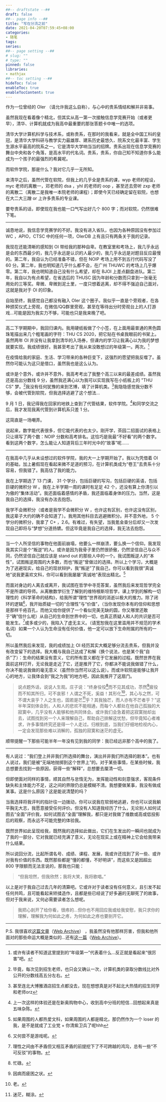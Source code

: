 ```yaml
---
##-- draftstate --##
draft: false
##-- page info --##
title: "写在分流之前"
date: 2021-04-20T07:59:45+08:00
categories:
- 随笔
tags:
series:
##-- page setting --##
# slug: ""
# type: ""
pinned: false
libraries:
- mathjax 
##-- toc setting --##
hideToc: false
enableToc: true
enableTocContent: true
---
```


作为一位曾经的 OIer （请允许我这么自称），与心中的贵系情结和解并非易事。

<!--more-->

虽然我现在看着像个精北，但其实从高一第一次接触信息学竞赛开始（或者更早），清华、计算机就成为我高中最重要的那张答题卡中唯一的选项。

清华大学计算机科学与技术系，或称贵系，在那时的我看来，就是全中国工科的皇冠，是清华大学科研与教学实力最雄厚、建系历史最悠久、院系文化最丰富、学生生源水平最高的院系之一。它是清华大学响当当的招牌。贵系出现在信息学竞赛的舞台中央和各个角落，是高水平的代名词。贵系，贵系，你自己知不知道你多么能成为一个孩子的最强烈的希冀呢。

而软件学院，那是什么？我对它几乎一无所知。

来清华之后，虽然代管在软院，但我上的几乎全是贵系的课，wyp 老师的程设，myc 老师的离散一，邓老师的 dsa ，yhl 的老师的 oop ，甚至还去旁听 zxp 老师的离散二（离散二是我唯一本院老师的课程）；即使今天已经确定留在软院，也想在大二大三蹭 or 上许多贵系的专业课。

要夸贵系的话，即使现在我也能一口气写出好几个 800 字；而对软院，仍然很难下笔。

---

诚恳地说，我信息学竞赛学的不好。我没有进入省队，也因为各种原因没有参加过 WC ，APIO，CTSC 中的任何一项，OIerDB 上有且只有两条关于我的记录。

我现在还能清晰的感知到 OI 带给我的那种自卑。在教室里和考场上，我几乎永远是会的东西最少的，我几乎永远是认识的人最少的，我几乎永远是对题目反应最慢的。第二年，我自认为已经准备不错，但在 NOIP 考场上用不到五行代码写没了 60 分。第二年，我也明知道几乎什么都不会，在广州 THUWC 的考场上几乎爆零。第二年，我也明知道自己没有什么希望，却在 BJOI 上差点翻盘进队。第二年，我自以为有点希望，在省选后的 THUSC 因为年龄和分数而只拿到一张毫无用处的三等奖。卑微、卑微到泥土里，一度只想着逃离，却不得不强迫自己面对，这就是我对于 OI 的印象。

自始至终，我感觉自己都没有融入 OIer 这个圈子。我似乎一直是个旁观者，在各种颁奖仪式上旁观，在微信/QQ群里旁观，甚至在等待出分时旁观台上的人打游戏...可能是因为我实力不够，可能也只是我来晚了吧。

---

高二下学期期中，我回归课内。我用硬纸板做了个小签，在上面用最普通的黑色圆珠笔描出来几个粗笔画的字符：THU CS 2020，把它贴在书桌我眼前的书架上。虽然两年 OI 并没有让我拿到清华的入场券，但课内的学习让我满心以为我的梦想就要实现。我成绩很好。我甚至考出了我从来没敢想过的年级第一。两次。[^1]

在疫情给我的家庭、生活、学习带来的各种巨变下，这强烈的愿望把我反噬了。虽然你可能认为这只是借口，虽然我也是这么认为。

或许是个意外，或许并不意外，我高考考出了我整个高三以来的最差成绩。虽然我还是高出分数线 9 分，虽然我还满心以为我可以实现我写在小纸板上的 "THU CS" 梦。[^2]我没有任何犹豫的来到艺博，填了计算机类。[^3]我隐隐感觉我分数不够，会被代管到软院，但我选择逃避了这个想法...

9 月 1 日，我记得我在回家的地铁上查到了代管结果，软件学院。[^4]和同学交流之后，我才发现我离代管到计算机系只差 1 分。

这简直是一场嘲弄。

说起来，数字能代表很多，但它能代表的也太少。刚开学，茶园二招面试的表格上只让填写了两个数：NOIP 分数和高考排名。这恰巧是我最“不好看”的两个数字。看到这两个数字，怎么能让人知道背后三年时光中的“故事”呢……

---

在我高中几乎从未设想过的软件学院，我的大一上学期开始了。我以为凭借着 OI 的基础，加上暑假现在看起来微不足道的预习，在计算机类成为“卷王”去贵系十分容易，但我错了。我高估了我的能力。

我在上学期选了 13 门课， 31 个学分，包括巨硬的写沟，包括巨硬的英语，包括巨硬的微积分 W 。我在上半学期一周的课时有足足 42 个，还没有算上你清引以为傲的“集体活动”。我还面临着感情的矛盾，我还面临着身体的压力。当然，这是我自己的选择，我没有办法去抱怨。

我学不会微积分（或者是我学不会微积分 W ，也许这有区别，也许这没有区别， 我这辈子大约的确不会知道了）。我用其他科目去逃避微积分。并不意外地， 5 个学分的微积分，我拿了 C+ ，2.6。有难过，有失望，当我氪金查分后却又一次发现自己即将与“梦想”分道扬镳。但这毕竟是我自己的选择，我无法去抱怨。

---

当一个人所坚信的事物在他面前崩塌，他要么一样崩溃，要么换一个信仰。我发现我其实只是个“叛逆”的人。或许是因为我骨子里仍然很骄傲，仍然坚信自己与众不同，仍然坚信自己就应该是 stand out 的那些人中的一个。我试图叛逆人的“本性”，试图叛逆周围的大多数，而也“叛逆”曾做过的选择。所以上个学习，大概是为了逃避现实，给自己的现状辩护，我“叛逆”了我自己，你可以看到我很“真诚地”说我更喜欢文科，你可以看到我屡屡“真诚地”表现出精北。[^10]

而面对身边的人离去或离开，我试图在哲学中寻觅答案，虽然我后来发现哲学完全不是所谓的导师。从离散数学衍生了解到的维特根斯坦哲学，课上学到的解构一切理性的《科学革命的结构》，给我所谓“理性”世界观的消逝以极大的推力。除了闭环的逻辑[^5]，我开始质疑一切的“合理性”与“价值”，（当你发现你本有的信仰和思想是那样千疮百孔，而他又给你提供了一个看似完美无缺的圆，你又哪里还敢于“确”信什么呢）从自己的生命到世界中的一切，也真正质疑人和人的共识是否可能发生。[^6]或多或少的，我陷入了虚无主义。（请宽恕我在这里滥用并不规范的学术名词）如果一个人认为生命没有任何价值，他一定可以放下生命附属的所有的一切。

所以虽然我后来发现，我的成绩加上 OI 经历其实大概足够分流去贵系，但我并没有改变留下的选择。我大概与我自己达成了和解（换个说法，也是某个我“自杀”了）：生命的结果没有意义，它的所有意义都在于它发展的过程。既然世界在我面前这样打开，无论我是走近了它，还是推开了它，你都决不能说我做错了什么，你决不能说我做的毫无意义（虽然你当然可以这么说）。而或许软院是能够让我开心的地方，让我体会到“我之为我”的地方吧，因此我推开了这扇门。

> 说点题外话，说说人生观。庄子说：“终身役役[^14]而不见其成功，苶然[^13]疲役而不知其所归，可不哀邪！人谓之不死，奚益！其形化[^12]，其心与之然，可不谓大哀乎？人之生也，固若是芒[^11]乎？其我独芒，而人亦有不芒者乎？”这半年深刻体会到，人和人的悲欢不能相通，而每个人都处在他自己孤独的大寂寞中，几乎没有人能够和他共同体会。或许我们会急着把这寂寞抛却出去，试图找到另一个人来理解自己，帮助自己排解这忧愁，但毕竟知心者难求，许多事情终究还是得一个人走过。归根到底，当我们仔细地检视内心，一定会发现那些难以消解的，孤独的寂寞和迷茫的虚无。

[^12]: 老。
[^11]: 迷茫，糊涂。
[^13]: 因病而疲困之状。
[^14]: 忙碌。

顺带提醒一下那些可能半年一年没有见到我的同学：我已经远非那个高中的我了。

---

有人说过：“我们登上并非我们所选择的舞台，演出并非我们所选择的剧本”。也有人说过，我们是被“无端地抛掷到这个世界上”的。对于某些事情，在某些时候，我总想要去找到一些原因，获得一些“解释”，总想要去厘清一切。

但即使面对同样的事情，顺其自然与怠惰无为，发挥能动性和刻意强求，客观条件缺失和主体能力不足，这之间的界限仍总是模糊不清。我想要做某事，我没有做成某事。这是什么原因？这是能说清楚的吗？

当我选择将我评判的指针往一边拨动，你可以说我在软弱地逃避，你也可以说我躺平胸无大志，我愿意接受任何评价。但没有人知道我经历了什么，无论别人如何试图去“全面”评价我，如何试图去“全面”理解我，都只是对我做了维数或高或低投影后的观察，而永远不可能完整的体验我。

既然世界如此呈现给我，既然我的选择如此做出，它们在生发出的一瞬间也就成为了我的一部分，它对我就已经充满了意义，无论在现实上或在精神上它会给我带来什么结果。

所以说回分流，比起所谓名号、成绩、课程、发展，我或许还找到了另一些、或许对我有价值的东西。既然那些都是“懂的都懂，不好明讲”，而这些又是因超出 800 字限额而无法言说的，那我也只能：

> “但我坦然，但我欣然；我将大笑，我将歌唱。”

以上是对于我自己过去几年的清算吧。它或许对于读者没有任何意义，且引发不起任何共鸣，且可能看起来矫揉造作，且都是些已经说了好多遍的无聊死了的故事，但对于我来说，又何必需要读者怎么想呢。

> 我把心剖开了给你看，很疼的...但你也不用回应我或给我安慰，我只求你的理解，理解我为何如此之疼，为何如此之疼也要剖开它。

---

P.S. 我很喜欢[这篇文章](https://www.cnblogs.com/CQzhangyu/p/8757042.html)（[Web Archive](http://web.archive.org/web/20210420050600/https://www.cnblogs.com/CQzhangyu/p/8757042.html)） ，我虽然没有他那样厉害，但我和他所面对的那些命运大概是类似的...还有[这一篇](https://blog.csdn.net/weixin_30326745/article/details/99035461)（[Web Archive](http://web.archive.org/web/20210420050444/https://blog.csdn.net/weixin_30326745/article/details/99035461)）。

[^1]: 或许有读者不知道这里提到的“年级第一”代表着什么...反正就是看起来“很厉害”吧。
[^2]: 毕竟，每次见到招生老师，也只会又确认一次，计算机类的录取分数线比对外公开的分数线高五分左右。
[^3]: 甚至连北大博雅酒店招生点都没去，现在想想真是对不起北大热情的招生同学和老师orz
[^4]: 上一次这样的体验还是在新奥购物中心，收到高中分班的短信...回想起来真是五味杂陈。
[^5]: 又何尝不是游戏呢。
[^6]: 理性之间由不矛盾但又相互矛盾的前提挖下了不可跨越的鸿沟，总有一些“不可反驳”的事物。
[^10]: 如果周围的人都热爱文科，如果周围的人都是精北，那仍然作为一个 loser 的我，是不是就成了工业党 + 你清紫卫兵了呢hhh